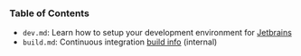 ### Table of Contents

- `dev.md`: Learn how to setup your development environment for [Jetbrains](dev.md)
- `build.md`: Continuous integration [build info](build.md) (internal)
